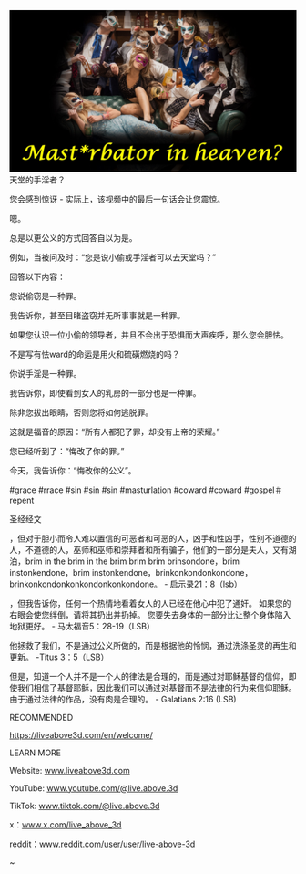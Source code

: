 ![Video cover image](../cover.jpg)
天堂的手淫者？

您会感到惊讶 - 实际上，该视频中的最后一句话会让您震惊。

嗯。

总是以更公义的方式回答自以为是。

例如，当被问及时：“您是说小偷或手淫者可以去天堂吗？”

回答以下内容：

您说偷窃是一种罪。

我告诉你，甚至目睹盗窃并无所事事就是一种罪。

如果您认识一位小偷的领导者，并且不会出于恐惧而大声疾呼，那么您会胆怯。

不是写有怯ward的命运是用火和硫磺燃烧的吗？

你说手淫是一种罪。

我告诉你，即使看到女人的乳房的一部分也是一种罪。

除非您拔出眼睛，否则您将如何逃脱罪。

这就是福音的原因：“所有人都犯了罪，却没有上帝的荣耀。”

您已经听到了：“悔改了你的罪。”

今天，我告诉你：“悔改你的公义”。


#grace #rrace #sin #sin #sin #masturlation #coward #coward #gospel＃repent


圣经经文

，但对于胆小而令人难以置信的可恶者和可恶的人，凶手和性凶手，性别不道德的人，不道德的人，巫师和巫师和崇拜者和所有骗子，他们的一部分是夫人，又有湖泊，brim in the brim in the brim brim brim brinsondone，brim instonkendone，brim instonkendone，brinkonkondonkondone，brinkonkondonkonkondonkonkondone。 - 启示录21：8（lsb）

，但我告诉你，任何一个热情地看着女人的人已经在他心中犯了通奸。 如果您的右眼会使您绊倒，请将其扔出并扔掉。 您要失去身体的一部分比让整个身体陷入地狱更好。 - 马太福音5：28-19（LSB）

他拯救了我们，不是通过公义所做的，而是根据他的怜悯，通过洗涤圣灵的再生和更新。 -Titus 3：5（LSB）

但是，知道一个人并不是一个人的律法是合理的，而是通过对耶稣基督的信仰，即使我们相信了基督耶稣，因此我们可以通过对基督而不是法律的行为来信仰耶稣。 由于通过法律的作品，没有肉是合理的。 - Galatians 2:16 (LSB)


RECOMMENDED

https://liveabove3d.com/en/welcome/


LEARN MORE

Website: www.liveabove3d.com

YouTube: www.youtube.com/@live.above.3d

TikTok: www.tiktok.com/@live.above.3d

x：www.x.com/live_above_3d

reddit：www.reddit.com/user/user/live-above-3d

~
